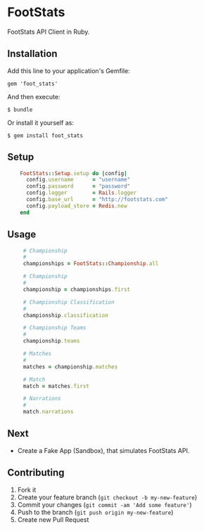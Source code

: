 # FootStats

FootStats API Client in Ruby.

## Installation

Add this line to your application's Gemfile:

    gem 'foot_stats'

And then execute:

    $ bundle

Or install it yourself as:

    $ gem install foot_stats

## Setup

```ruby
    FootStats::Setup.setup do |config|
      config.username      = "username"
      config.password      = "password"
      config.logger        = Rails.logger
      config.base_url      = "http://footstats.com"
      config.payload_store = Redis.new
    end
```

## Usage

```ruby
     # Championship
     #
     championships = FootStats::Championship.all

     # Championship
     #
     championship = championships.first

     # Championship Classification
     #
     championship.classification 

     # Championship Teams
     #
     championship.teams

     # Matches
     #
     matches = championship.matches

     # Match
     match = matches.first

     # Narrations
     #
     match.narrations
```

## Next

* Create a Fake App (Sandbox), that simulates FootStats API.

## Contributing

1. Fork it
2. Create your feature branch (`git checkout -b my-new-feature`)
3. Commit your changes (`git commit -am 'Add some feature'`)
4. Push to the branch (`git push origin my-new-feature`)
5. Create new Pull Request
